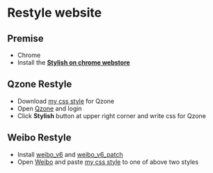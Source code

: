 # Restyle website

## Premise
- Chrome
- Install the **[Stylish on chrome webstore](https://chrome.google.com/webstore/detail/stylish/fjnbnpbmkenffdnngjfgmeleoegfcffe?hl=zh-CN&gl=US)** 

## Qzone Restyle
- Download [my css style]() for Qzone
- Open [Qzone](http://www.qzone.qq.com) and login
- Click **Stylish** button at upper right corner and write css for Qzone

## Weibo Restyle
- Install [weibo_v6](https://userstyles.org/styles/106272/weibo-v6) and [weibo_v6_patch](https://userstyles.org/styles/123737/weibo-v6-patch)
- Open [Weibo](http://weibo.com) and paste [my css style]() to one of above two styles